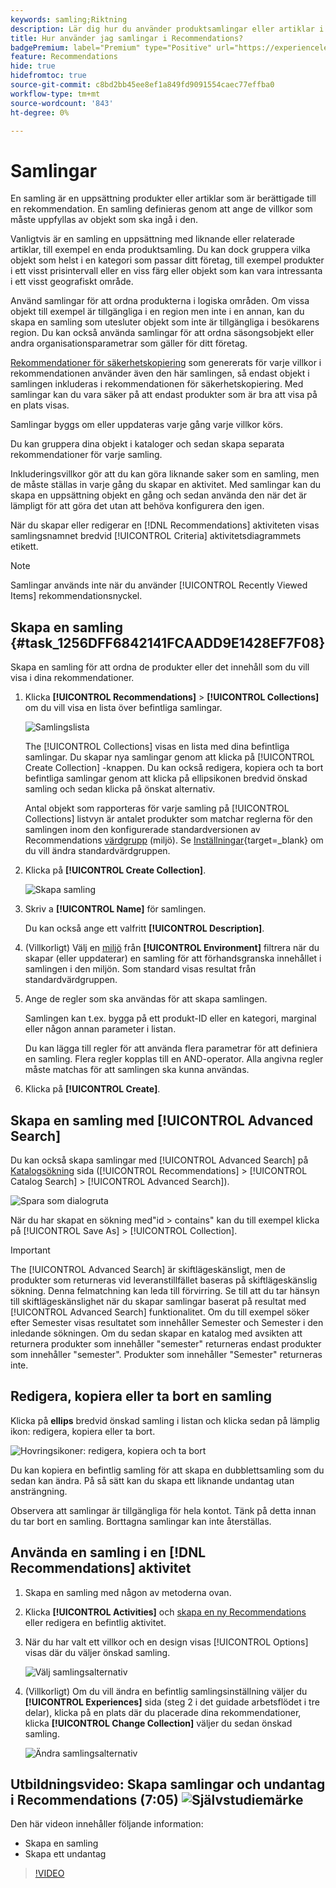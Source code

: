 ```yaml
---
keywords: samling;Riktning
description: Lär dig hur du använder produktsamlingar eller artiklar i [!DNL Target Recommendations].
title: Hur använder jag samlingar i Recommendations?
badgePremium: label="Premium" type="Positive" url="https://experienceleague.adobe.com/docs/target/using/introduction/intro.html?lang=en#premium newtab=true" tooltip="Se vad som ingår i Target Premium."
feature: Recommendations
hide: true
hidefromtoc: true
source-git-commit: c8bd2bb45ee8ef1a849fd9091554caec77effba0
workflow-type: tm+mt
source-wordcount: '843'
ht-degree: 0%

---
```


# Samlingar

En samling är en uppsättning produkter eller artiklar som är berättigade till en rekommendation. En samling definieras genom att ange de villkor som måste uppfyllas av objekt som ska ingå i den.

Vanligtvis är en samling en uppsättning med liknande eller relaterade artiklar, till exempel en enda produktsamling. Du kan dock gruppera vilka objekt som helst i en kategori som passar ditt företag, till exempel produkter i ett visst prisintervall eller en viss färg eller objekt som kan vara intressanta i ett visst geografiskt område.

Använd samlingar för att ordna produkterna i logiska områden. Om vissa objekt till exempel är tillgängliga i en region men inte i en annan, kan du skapa en samling som utesluter objekt som inte är tillgängliga i besökarens region. Du kan också använda samlingar för att ordna säsongsobjekt eller andra organisationsparametrar som gäller för ditt företag.

[Rekommendationer för säkerhetskopiering](/help/main/c-recommendations/c-algorithms/backup-recs.md) som genererats för varje villkor i rekommendationen använder även den här samlingen, så endast objekt i samlingen inkluderas i rekommendationen för säkerhetskopiering. Med samlingar kan du vara säker på att endast produkter som är bra att visa på en plats visas.

Samlingar byggs om eller uppdateras varje gång varje villkor körs.

Du kan gruppera dina objekt i kataloger och sedan skapa separata rekommendationer för varje samling.

Inkluderingsvillkor gör att du kan göra liknande saker som en samling, men de måste ställas in varje gång du skapar en aktivitet. Med samlingar kan du skapa en uppsättning objekt en gång och sedan använda den när det är lämpligt för att göra det utan att behöva konfigurera den igen.

När du skapar eller redigerar en [!DNL Recommendations] aktiviteten visas samlingsnamnet bredvid [!UICONTROL Criteria] aktivitetsdiagrammets etikett.

>[!NOTE]
>
>Samlingar används inte när du använder [!UICONTROL Recently Viewed Items] rekommendationsnyckel.

## Skapa en samling {#task_1256DFF6842141FCAADD9E1428EF7F08}

Skapa en samling för att ordna de produkter eller det innehåll som du vill visa i dina rekommendationer.

1. Klicka **[!UICONTROL Recommendations]** > **[!UICONTROL Collections]** om du vill visa en lista över befintliga samlingar.

   ![Samlingslista](assets/collections-list.png)

   The [!UICONTROL Collections] visas en lista med dina befintliga samlingar. Du skapar nya samlingar genom att klicka på [!UICONTROL Create Collection] -knappen. Du kan också redigera, kopiera och ta bort befintliga samlingar genom att klicka på ellipsikonen bredvid önskad samling och sedan klicka på önskat alternativ.

   Antal objekt som rapporteras för varje samling på [!UICONTROL Collections] listvyn är antalet produkter som matchar reglerna för den samlingen inom den konfigurerade standardversionen av Recommendations [värdgrupp](/help/main/administrating-target/hosts.md) (miljö). Se [Inställningar](https://experienceleague.adobe.com/docs/target-dev/developer/recommendations.html){target=_blank} om du vill ändra standardvärdgruppen.

1. Klicka på **[!UICONTROL Create Collection]**.

   ![Skapa samling](/help/main/c-recommendations/c-products/assets/create-collection.png)

1. Skriv a **[!UICONTROL Name]** för samlingen.

   Du kan också ange ett valfritt **[!UICONTROL Description]**.

1. (Villkorligt) Välj en [miljö](/help/main/administrating-target/environments.md) från **[!UICONTROL Environment]** filtrera när du skapar (eller uppdaterar) en samling för att förhandsgranska innehållet i samlingen i den miljön. Som standard visas resultat från standardvärdgruppen.

1. Ange de regler som ska användas för att skapa samlingen.

   Samlingen kan t.ex. bygga på ett produkt-ID eller en kategori, marginal eller någon annan parameter i listan.

   Du kan lägga till regler för att använda flera parametrar för att definiera en samling. Flera regler kopplas till en AND-operator. Alla angivna regler måste matchas för att samlingen ska kunna användas.

1. Klicka på **[!UICONTROL Create]**.

## Skapa en samling med [!UICONTROL Advanced Search]

Du kan också skapa samlingar med [!UICONTROL Advanced Search] på [Katalogsökning](/help/main/c-recommendations/c-products/catalog-search.md#save-as) sida ([!UICONTROL Recommendations] > [!UICONTROL Catalog Search] > [!UICONTROL Advanced Search]).

![Spara som dialogruta](/help/main/c-recommendations/c-products/assets/save-as.png)

När du har skapat en sökning med&quot;id > contains&quot; kan du till exempel klicka på [!UICONTROL Save As] > [!UICONTROL Collection].

>[!IMPORTANT]
>
>The [!UICONTROL Advanced Search] är skiftlägeskänsligt, men de produkter som returneras vid leveranstillfället baseras på skiftlägeskänslig sökning. Denna felmatchning kan leda till förvirring. Se till att du tar hänsyn till skiftlägeskänslighet när du skapar samlingar baserat på resultat med [!UICONTROL Advanced Search] funktionalitet. Om du till exempel söker efter Semester visas resultatet som innehåller Semester och Semester i den inledande sökningen. Om du sedan skapar en katalog med avsikten att returnera produkter som innehåller &quot;semester&quot; returneras endast produkter som innehåller &quot;semester&quot;. Produkter som innehåller &quot;Semester&quot; returneras inte.

## Redigera, kopiera eller ta bort en samling

Klicka på **ellips** bredvid önskad samling i listan och klicka sedan på lämplig ikon: redigera, kopiera eller ta bort.

![Hovringsikoner: redigera, kopiera och ta bort](/help/main/c-recommendations/c-products/assets/hover-icons-new.png)

Du kan kopiera en befintlig samling för att skapa en dubblettsamling som du sedan kan ändra. På så sätt kan du skapa ett liknande undantag utan ansträngning.

Observera att samlingar är tillgängliga för hela kontot. Tänk på detta innan du tar bort en samling. Borttagna samlingar kan inte återställas.

## Använda en samling i en [!DNL Recommendations] aktivitet

1. Skapa en samling med någon av metoderna ovan.

1. Klicka **[!UICONTROL Activities]** och [skapa en ny Recommendations](/help/main/c-recommendations/t-create-recs-activity/create-recs-activity.md) eller redigera en befintlig aktivitet.

1. När du har valt ett villkor och en design visas [!UICONTROL Options] visas där du väljer önskad samling.

   ![Välj samlingsalternativ](/help/main/c-recommendations/c-products/assets/choose-collection.png)

1. (Villkorligt) Om du vill ändra en befintlig samlingsinställning väljer du **[!UICONTROL Experiences]** sida (steg 2 i det guidade arbetsflödet i tre delar), klicka på en plats där du placerade dina rekommendationer, klicka **[!UICONTROL Change Collection]** väljer du sedan önskad samling.

   ![Ändra samlingsalternativ](/help/main/c-recommendations/c-products/assets/change-collection.png)

## Utbildningsvideo: Skapa samlingar och undantag i Recommendations (7:05) ![Självstudiemärke](/help/main/assets/tutorial.png)

Den här videon innehåller följande information:

* Skapa en samling
* Skapa ett undantag

>[!VIDEO](https://video.tv.adobe.com/v/27689)